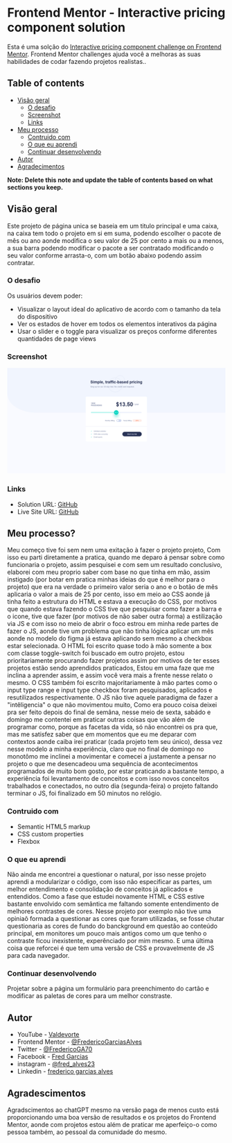 # Frontend Mentor - Interactive pricing component solution

Esta é uma solção do [Interactive pricing component challenge on Frontend Mentor](https://www.frontendmentor.io/challenges/interactive-pricing-component-t0m8PIyY8). Frontend Mentor challenges ajuda você a melhoras as suas habilidades de codar fazendo projetos realistas..

## Table of contents

- [Visão geral](#visao-geral)
  - [O desafio](#o-desafio)
  - [Screenshot](#screenshot)
  - [Links](#l1inks)
- [Meu processo](#meu-processo)
  - [Contruido com](#contruido-com)
  - [O que eu aprendi](#o-que-eu-aprendi)
  - [Continuar desenvolvendo](#continuar-deenvolvendo)
- [Autor](#autor)
- [Agradecimentos](#agradecimentos)

**Note: Delete this note and update the table of contents based on what sections you keep.**

## Visão geral

Este projeto de página unica se baseia em um titulo principal e uma caixa, na caixa tem todo o projeto em si em suma, podendo escolher o pacote de mês ou ano aonde modifica o seu valor de 25 por cento a mais ou a menos, a sua barra podendo modificar o pacote a ser contratado modificando o seu valor conforme arrasta-o, com um botão abaixo podendo assim contratar.

### O desafio

Os usuários devem poder:

- Visualizar o layout ideal do aplicativo de acordo com o tamanho da tela do dispositivo
- Ver os estados de hover em todos os elementos interativos da página
- Usar o slider e o toggle para visualizar os preços conforme diferentes quantidades de page views

### Screenshot

![](./assets/images/Screenshot%202025-06-09%20at%2016-32-39%20Interactive%20pricing%20component.png)

### Links

- Solution URL: [GitHub](https://github.com/FredericoGarciasAlves/Frontend-Mentor-Interactive-pricing-component)
- Live Site URL: [GitHub](https://fredericogarciasalves.github.io/Frontend-Mentor-Interactive-pricing-component/)

## Meu processo?

Meu começo tive foi sem nem uma exitação à fazer o projeto projeto, Com isso eu parti diretamente a pratica, quando me deparo á pensar sobre como funcionaria o projeto, assim pesquisei e com sem um resultado conclusivo, elaborei com meu proprio saber com base no que tinha em mão, assim instigado (por botar em pratica minhas ideias do que é melhor para o projeto) que era na verdade o primeiro valor seria o ano e o botão de mês aplicaria o valor a mais de 25 por cento, isso em meio ao CSS aonde já tinha feito a estrutura do HTML e estava a execução do CSS, por motivos que quando estava fazendo o CSS tive que pesquisar como fazer a barra e o icone, tive que fazer (por motivos de não saber outra forma) a estilização via JS e com isso no meio de abrir o foco estrou em minha rede partes de fazer o JS, aonde tive um problema que não tinha lógica aplicar um mês aonde no modelo do figma já estava aplicando sem mesmo a checkbox estar selecionada. O HTML foi escrito quase todo à mão somente a box com classe toggle-switch foi buscado em outro projeto, estou prioritariamente procurando fazer projetos assim por motivos de ter esses projetos estão sendo aprendidos praticados, Estou em uma faze que me inclina a aprender assim, e assim você vera mais a frente nesse relato o mesmo. O CSS também foi escrito majoritariamente à mão partes como o input type range e input type checkbox foram pesquisados, aplicados e resutilizados respectivamente. O JS não tive aquele paradigma de fazer a "intêligencia" o que não movimentou muito, Como era pouco coisa deixei pra ser feito depois do final de semâna, nesse meio de sexta, sabádo e domingo me contentei em praticar outras coisas que vão além de programar como, porque as facetas da vida, só não encontrei os pra que, mas me satisfez saber que em momentos que eu me deparar com contextos aonde caiba irei praticar (cada projeto tem seu único), dessa vez nesse modelo a minha experiência, claro que no final de domingo no monotômo me inclinei a movimentar e comecei a justamente a pensar no projeto o que me desencadeou uma sequência de acontecimentos programados de muito bom gosto, por estar praticando a bastante tempo, a experiência foi levantamento de conceitos e com isso novos conceitos trabalhados e conectados, no outro dia (segunda-feira) o projeto faltando terminar o JS, foi finalizado em 50 minutos no relógio.

### Contruido com

- Semantic HTML5 markup
- CSS custom properties
- Flexbox

### O que eu aprendi

Não ainda me encontrei a questionar o natural, por isso nesse projeto aprendi a modularizar o código, com isso não especificar as partes, um melhor entendimento e consolidação de conceitos já aplicados e entendidos. Como a fase que estudei novamente HTML e CSS estive bastante envolvido com semântica me faltando somente entendimento de melhores contrastes de cores. Nesse projeto por exemplo não tive uma opiniaõ formada a questionar as cores que foram utilizadas, se fosse chutar questionaria as cores de fundo do banckground em questão ao conteúdo principal, em monitores um pouco mais antigos como um que tenho o contraste ficou inexistente, experênciado por mim mesmo. E uma última coisa que reforcei é que tem uma versão de CSS e provavelmente de JS para cada navegador.

### Continuar desenvolvendo

Projetar sobre a página um formulário para preenchimento do cartão e modificar as paletas de cores para um melhor constraste.

## Autor

- YouTube - [Valdevorte](https://www.youtube.com/@valdevorte2702)
- Frontend Mentor - [@FredericoGarciasAlves](https://www.frontendmentor.io/profile/FredericoGarciasAlves)
- Twitter - [@FredericoGA70](https://x.com/FredericoGA70)
- Facebook - [Fred Garcias](https://www.facebook.com/fred.garcias.1)
- instagram - [@fred_alves23](https://www.instagram.com/fred_alves23/)
- Linkedin - [frederico garcias alves](https://www.linkedin.com/in/frederico-garcias-alves-8730722b5/)

## Agradescimentos

Agradscimentos ao chatGPT mesmo na versão paga de menos custo está proporcionando uma boa versão de resultados e os projetos do Frontend Mentor, aonde com projetos estou além de praticar me aperfeiço-o como pessoa também, ao pessoal da comunidade do mesmo.
